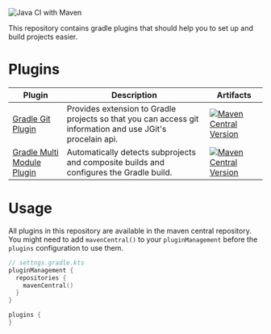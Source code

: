![Java CI with Maven](https://github.com/link-intersystems/lis-gradle-plugins/workflows/Java%20CI%20with%20Gradle/badge.svg)

This repository contains gradle plugins that should help you to set up and 
build projects easier.

# Plugins


| Plugin                                                   | Description                                                                                                | Artifacts                                                                                                                                                                                                                                          |
|----------------------------------------------------------|------------------------------------------------------------------------------------------------------------|----------------------------------------------------------------------------------------------------------------------------------------------------------------------------------------------------------------------------------------------------|
| [Gradle Git Plugin](git-plugin/README.md)                | Provides extension to Gradle projects so that you can access git information and use JGit's procelain api. | [![Maven Central Version](https://img.shields.io/maven-central/v/com.link-intersystems.gradle.git/com.link-intersystems.gradle.git.gradle.plugin)](https://mvnrepository.com/artifact/com.link-intersystems.gradle.git)                            |
| [Gradle Multi Module Plugin](settings-plugins/README.md) | Automatically detects subprojects and composite builds and configures the Gradle build.                    | [![Maven Central Version](https://img.shields.io/maven-central/v/com.link-intersystems.gradle.multi-module/com.link-intersystems.gradle.multi-module.gradle.plugin)](https://mvnrepository.com/artifact/com.link-intersystems.gradle.multi-module) |

# Usage

All plugins in this repository are available in the maven central repository.
You might need to add `mavenCentral()` to your `pluginManagement`
before the `plugins` configuration to use them.

```kotlin
// settngs.gradle.kts
pluginManagement {
  repositories {
    mavenCentral()
  }
}

plugins {
}
```